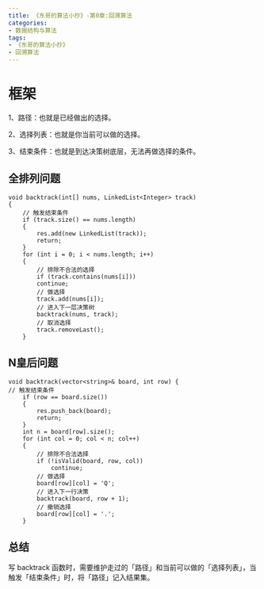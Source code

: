 ```yaml
---
title: 《东哥的算法小抄》-第0章:回溯算法
categories:
- 数据结构与算法
tags:
- 《东哥的算法小抄》
- 回溯算法
---
```


# 框架
1、路径：也就是已经做出的选择。

2、选择列表：也就是你当前可以做的选择。

3、结束条件：也就是到达决策树底层，⽆法再做选择的条件。
<!-- more-->

## 全排列问题

```
void backtrack(int[] nums, LinkedList<Integer> track) 
{
    // 触发结束条件
    if (track.size() == nums.length) 
    {
        res.add(new LinkedList(track));
        return;
    }
    for (int i = 0; i < nums.length; i++) 
    {
        // 排除不合法的选择
        if (track.contains(nums[i]))
        continue;
        // 做选择
        track.add(nums[i]);
        // 进⼊下⼀层决策树
        backtrack(nums, track);
        // 取消选择
        track.removeLast();
    }
```

## N皇后问题

```
void backtrack(vector<string>& board, int row) {
// 触发结束条件
    if (row == board.size())
    {
        res.push_back(board);
        return;
    }
    int n = board[row].size();
    for (int col = 0; col < n; col++) 
    {
        // 排除不合法选择
        if (!isValid(board, row, col))
            continue;
        // 做选择
        board[row][col] = 'Q';
        // 进⼊下⼀⾏决策
        backtrack(board, row + 1);
        // 撤销选择
        board[row][col] = '.';
    }
```

## 总结

写 backtrack 函数时，需要维护⾛过的「路径」和当前可以做的「选择列表」，当触发「结束条件」时，将「路径」记⼊结果集。
